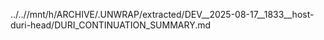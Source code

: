 ../..//mnt/h/ARCHIVE/.UNWRAP/extracted/DEV__2025-08-17__1833__host-duri-head/DURI_CONTINUATION_SUMMARY.md